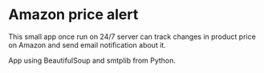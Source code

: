 <h1>Amazon price alert</h1>
<p>This small app once run on 24/7 server can track changes in product price on Amazon and send email notification about it.</p>
<p>App using BeautifulSoup and smtplib from Python.</p>
